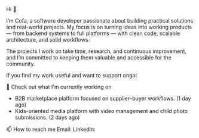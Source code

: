 Hi 👋

I’m Cofa, a software developer passionate about building practical solutions and real-world projects. My focus is on turning ideas into working products — from backend systems to full platforms — with clean code, scalable architecture, and solid workflows.

The projects I work on take time, research, and continuous improvement, and I’m committed to keeping them valuable and accessible for the community.

If you find my work useful and want to support ongoi

👷 Check out what I'm currently working on
- B2B marketplace platform focused on supplier–buyer workflows. (1 day ago)
- Kids-oriented media platform with video management and child photo submissions. (2 days ago)


📫 How to reach me
Email: [](mgcofa@gmail.com)
LinkedIn: [](www.linkedin.com/in/mgcofa)







